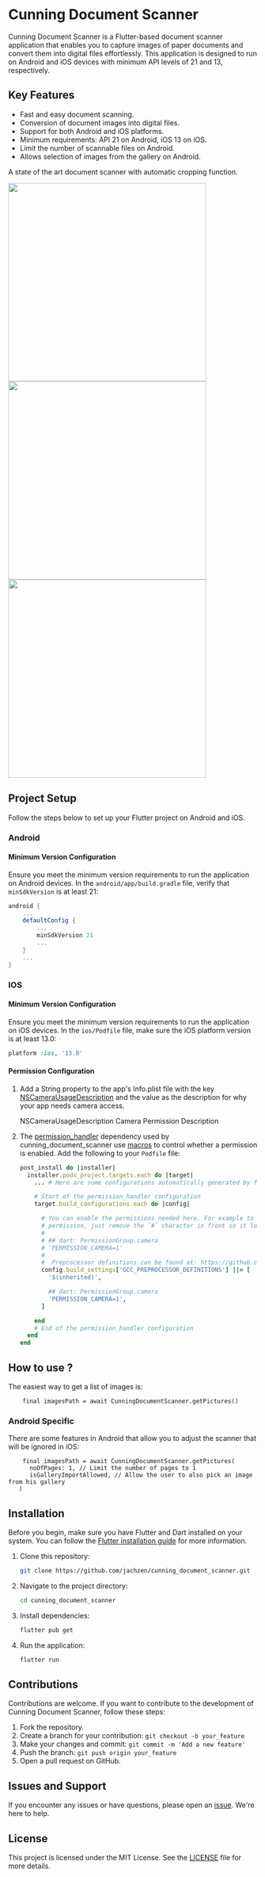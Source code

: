# Cunning Document Scanner

Cunning Document Scanner is a Flutter-based document scanner application that enables you to capture images of paper documents and convert them into digital files effortlessly. This application is designed to run on Android and iOS devices with minimum API levels of 21 and 13, respectively.

## Key Features


- Fast and easy document scanning.
- Conversion of document images into digital files.
- Support for both Android and iOS platforms.
- Minimum requirements: API 21 on Android, iOS 13 on iOS.
- Limit the number of scannable files on Android.
- Allows selection of images from the gallery on Android.

A state of the art document scanner with automatic cropping function.

<img src="https://user-images.githubusercontent.com/1488063/167291601-c64db2d5-78ab-4781-bc7a-afe7eb93e083.png" height ="400"  alt=""/>
<img src="https://user-images.githubusercontent.com/1488063/167291821-3b66d0bb-b636-4911-a572-d2368dc95012.jpeg" height ="400"  alt=""/>
<img src="https://user-images.githubusercontent.com/1488063/167291827-fa0ae804-1b81-4ef4-8607-3b212c3ab1c0.jpeg" height ="400"  alt=""/>

## Project Setup
Follow the steps below to set up your Flutter project on Android and iOS.

### **Android**

#### Minimum Version Configuration
Ensure you meet the minimum version requirements to run the application on Android devices.
In the `android/app/build.gradle` file, verify that `minSdkVersion` is at least 21:

```gradle
android {
    ...
    defaultConfig {
        ...
        minSdkVersion 21
        ...
    }
    ...
}
```

### **IOS**
#### Minimum Version Configuration
Ensure you meet the minimum version requirements to run the application on iOS devices.
In the `ios/Podfile` file, make sure the iOS platform version is at least 13.0:

```ruby
platform :ios, '13.0'
```
#### Permission Configuration
1. Add a String property to the app's Info.plist file with the key [NSCameraUsageDescription](https://developer.apple.com/documentation/bundleresources/information_property_list/nscamerausagedescription) and the value as the description for why your app needs camera access.

   <key>NSCameraUsageDescription</key>
   <string>Camera Permission Description</string>

2. The [permission_handler](https://pub.dev/packages/permission_handler) dependency used by cunning_document_scanner use [macros](https://github.com/Baseflow/flutter-permission-handler/blob/master/permission_handler_apple/ios/Classes/PermissionHandlerEnums.h) to control whether a permission is enabled. Add the following to your `Podfile` file:

   ```ruby
   post_install do |installer|
     installer.pods_project.targets.each do |target|
       ... # Here are some configurations automatically generated by flutter

       # Start of the permission_handler configuration
       target.build_configurations.each do |config|

         # You can enable the permissions needed here. For example to enable camera
         # permission, just remove the `#` character in front so it looks like this:
         #
         # ## dart: PermissionGroup.camera
         # 'PERMISSION_CAMERA=1'
         #
         #  Preprocessor definitions can be found at: https://github.com/Baseflow/flutter-permission-handler/blob/master/permission_handler_apple/ios/Classes/PermissionHandlerEnums.h
         config.build_settings['GCC_PREPROCESSOR_DEFINITIONS'] ||= [
           '$(inherited)',

           ## dart: PermissionGroup.camera
           'PERMISSION_CAMERA=1',
         ]

       end
       # End of the permission_handler configuration
     end
   end
   ```

## How to use ?

The easiest way to get a list of images is:

```
    final imagesPath = await CunningDocumentScanner.getPictures()
```
### Android Specific

There are some features in Android that allow you to adjust the scanner that will be ignored in iOS:

```
    final imagesPath = await CunningDocumentScanner.getPictures(
      noOfPages: 1, // Limit the number of pages to 1
      isGalleryImportAllowed, // Allow the user to also pick an image from his gallery
   )
```

## Installation

Before you begin, make sure you have Flutter and Dart installed on your system. You can follow the [Flutter installation guide](https://flutter.dev/docs/get-started/install) for more information.

1. Clone this repository:

   ```bash
   git clone https://github.com/jachzen/cunning_document_scanner.git
   ```

2. Navigate to the project directory:

   ```bash
   cd cunning_document_scanner
   ```

3. Install dependencies:

   ```bash
   flutter pub get
   ```

4. Run the application:

   ```bash
   flutter run
   ```

## Contributions

Contributions are welcome. If you want to contribute to the development of Cunning Document Scanner, follow these steps:

1. Fork the repository.
2. Create a branch for your contribution: `git checkout -b your_feature`
3. Make your changes and commit: `git commit -m 'Add a new feature'`
4. Push the branch: `git push origin your_feature`
5. Open a pull request on GitHub.

## Issues and Support

If you encounter any issues or have questions, please open an [issue](https://github.com/jachzen/cunning_document_scanner/issues). We're here to help.

## License

This project is licensed under the MIT License. See the [LICENSE](LICENSE) file for more details.